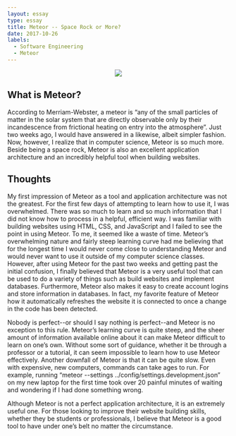 ```yaml
---
layout: essay
type: essay
title: Meteor -- Space Rock or More?
date: 2017-10-26
labels:
  - Software Engineering
  - Meteor
---
```


<center><img src="https://gigaom.com/wp-content/uploads/sites/1/2014/12/shutterstock_26020768-640x427.jpg"></center>

## What is Meteor?

 According to Merriam-Webster, a meteor is “any of the small particles of matter in the solar system that are directly observable only by their incandescence from frictional heating on entry into the atmosphere”. Just two weeks ago, I would have answered in a likewise, albeit simpler fashion. Now, however, I realize that in computer science, Meteor is so much more. Beside being a space rock, Meteor is also an excellent application architecture and an incredibly helpful tool when building websites.

## Thoughts

My first impression of Meteor as a tool and application architecture was not the greatest. For the first few days of attempting to learn how to use it, I was overwhelmed. There was so much to learn and so much information that I did not know how to process in a helpful, efficient way. I was familiar with building websites using HTML, CSS, and JavaScript and I failed to see the point in using Meteor. To me, it seemed like a waste of time. Meteor’s overwhelming nature and fairly steep learning curve had me believing that for the longest time I would never come close to understanding Meteor and would never want to use it outside of my computer science classes. However, after using Meteor for the past two weeks and getting past the initial confusion, I finally believed that Meteor is a very useful tool that can be used to do a variety of things such as build websites and implement databases. Furthermore, Meteor also makes it easy to create account logins and store information in databases. In fact, my favorite feature of Meteor how it automatically refreshes the website it is connected to once a change in the code has been detected.

Nobody is perfect--or should I say nothing is perfect--and Meteor is no exception to this rule. Meteor’s learning curve is quite steep, and the sheer amount of information available online about it can make Meteor difficult to learn on one’s own. Without some sort of guidance, whether it be through a professor or a tutorial, it can seem impossible to learn how to use Meteor effectively. Another downfall of Meteor is that it can be quite slow. Even with expensive, new computers, commands can take ages to run. For example, running “meteor --settings ../config/settings.development.json” on my new laptop for the first time took over 20 painful minutes of waiting and wondering if I had done something wrong. 

Although Meteor is not a perfect application architecture, it is an extremely useful one. For those looking to improve their website building skills, whether they be students or professionals, I believe that Meteor is a good tool to have under one’s belt no matter the circumstance. 


 



 

